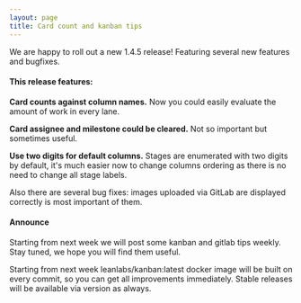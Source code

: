 ```yaml
---
layout: page
title: Card count and kanban tips
---
```


We are happy to roll out a new 1.4.5 release! Featuring several new features and bugfixes.

#### This release features:

**Card counts against column names.** Now you could easily evaluate the amount of work in every lane.

**Card assignee and milestone could be cleared.** Not so important but sometimes useful.

**Use two digits for default columns.** Stages are enumerated with two digits by default, it's much easier now to change columns ordering as there is no need to change all stage labels.

Also there are several bug fixes: images uploaded via GitLab are displayed correctly is most important of them.

#### Announce

Starting from next week we will post some kanban and gitlab tips weekly. Stay tuned, we hope you will find them useful.

Starting from next week leanlabs/kanban:latest docker image will be built on every commit, so you can get all improvements immediately. Stable releases will be available via version as always. 
